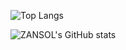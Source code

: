 ![Top Langs](https://github-readme-stats.vercel.app/api/top-langs/?username=jyansol&layout=donut-vertical)

![ZANSOL's GitHub stats](https://github-readme-stats.vercel.app/api?username=jyansol&show_icons=true&theme=blueberry)



